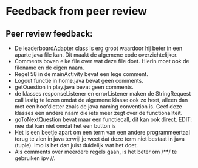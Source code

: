 # Feedback from peer review

## Peer review feedback:
- De leaderboardAdapter class is erg groot waardoor hij beter in een aparte java file kan. Dit maakt de algemene code overzichtelijker. 
- Comments boven elke file over wat deze file doet. Hierin moet ook de filename en de eigen naam. 
- Regel 58 in de mainActivity bevat een lege comment.
- Logout functie in home.java bevat geen comments.
- getQuestion in play.java bevat geen comments. 
- de klasses responseListener en errorListener maken de StringRequest call lastig te lezen omdat de algemene klasse ook zo heet, alleen dan met een hoofdletter zoals de java naming convention is. Geef deze klasses een andere naam die iets meer zegt over de functionaliteit.
- goToNextQuestion bevat maar een functiecall, dit kan ook direct. EDIT: nee dat kan niet omdat het een button is
- Het is een beetje apart om een term van een andere programmeertaal terug te zien in java terwijl je weet dat deze term niet bestaat in java (tuple). Imo is het dan juist duidelijk wat het doet.
- Als comments over meerdere regels gaan, is het beter om /**/ te gebruiken ipv //.